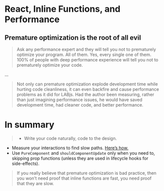 # React, Inline Functions, and Performance

## Premature optimization is the root of all evil

>Ask any performance expert and they will tell you not to prematurely optimize your program. All of them. Yes, every single one of them. 100% of people with deep performance experience will tell you not to prematurely optimize your code.

...

>Not only can premature optimization explode development time while hurting code cleanliness, it can even backfire and cause performance problems as it did for LABjs. Had the author been measuring, rather than just imagining performance issues, he would have saved development time, had cleaner code, and better performance.

# In summary

>- Write your code naturally, code to the design.
- Measure your interactions to find slow paths. [Here’s how.](https://reactjs.org/blog/2016/11/16/react-v15.4.0.html#profiling-components-with-chrome-timeline)
- Use `PureComponent` and `shouldComponentUpdate` only when you need to, skipping prop functions (unless they are used in lifecycle hooks for side-effects).

>If you really believe that premature optimization is bad practice, then you won’t need proof that inline functions are fast, you need proof that they are slow.
